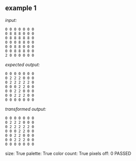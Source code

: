 
## example 1
*input:*
```
0 0 0 0 0 0 0
0 8 8 8 0 0 0
0 8 8 8 8 8 0
0 0 0 8 8 0 0
0 0 8 8 0 0 0
0 0 8 8 8 0 0
2 0 0 0 0 0 0
```
*expected output:*
```
0 0 0 0 0 0 0
0 2 2 2 0 0 0
0 2 2 2 2 2 0
0 0 0 2 2 0 0
0 0 2 2 0 0 0
0 0 2 2 2 0 0
0 0 0 0 0 0 0
```
*transformed output:*
```
0 0 0 0 0 0 0
0 2 2 2 0 0 0
0 2 2 2 2 2 0
0 0 0 2 2 0 0
0 0 2 2 0 0 0
0 0 2 2 2 0 0
0 0 0 0 0 0 0
```
size: True
palette: True
color count: True
pixels off: 0
PASSED
